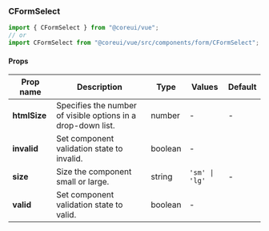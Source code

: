 ### CFormSelect

```jsx
import { CFormSelect } from "@coreui/vue";
// or
import CFormSelect from "@coreui/vue/src/components/form/CFormSelect";
```

#### Props

| Prop name    | Description                                                  | Type    | Values         | Default |
| ------------ | ------------------------------------------------------------ | ------- | -------------- | ------- |
| **htmlSize** | Specifies the number of visible options in a drop-down list. | number  | -              | -       |
| **invalid**  | Set component validation state to invalid.                   | boolean | -              |         |
| **size**     | Size the component small or large.                           | string  | `'sm' \| 'lg'` | -       |
| **valid**    | Set component validation state to valid.                     | boolean | -              |         |
